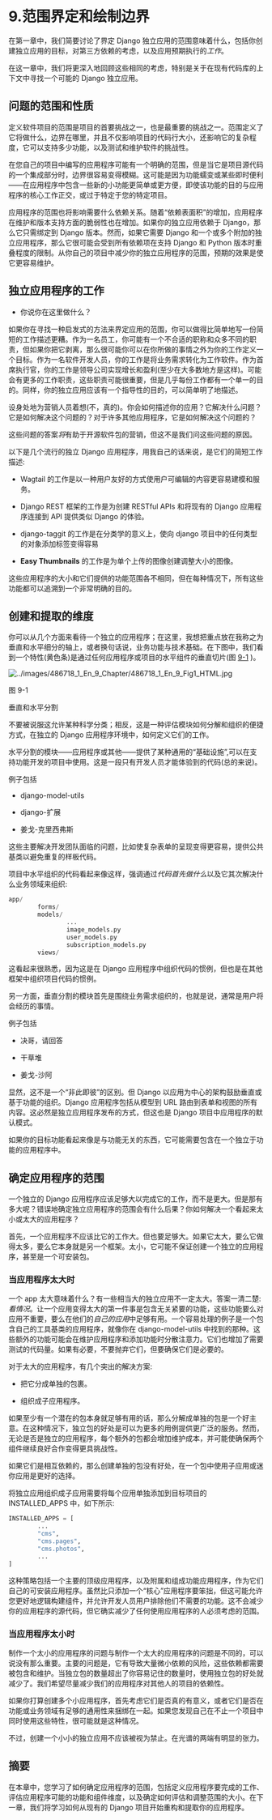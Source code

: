 # 9.范围界定和绘制边界

在第一章中，我们简要讨论了界定 Django 独立应用的范围意味着什么，包括你创建独立应用的目标，对第三方依赖的考虑，以及应用预期执行的*工作*。

在这一章中，我们将更深入地回顾这些相同的考虑，特别是关于在现有代码库的上下文中寻找一个可能的 Django 独立应用。

## 问题的范围和性质

定义软件项目的范围是项目的首要挑战之一，也是最重要的挑战之一。范围定义了它将做什么，边界在哪里，并且不仅影响项目的代码行大小，还影响它的复杂程度，它可以支持多少功能，以及测试和维护软件的挑战性。

在您自己的项目中编写的应用程序可能有一个明确的范围，但是当它是项目源代码的一个集成部分时，边界很容易变得模糊。这可能是因为功能蠕变或某些即时便利——在应用程序中包含一些新的小功能更简单或更方便，即使该功能的目的与应用程序的核心工作正交，或过于特定于您的特定项目。

应用程序的范围也将影响需要什么依赖关系。随着“依赖表面积”的增加，应用程序在维护和版本支持方面的脆弱性也在增加。如果你的独立应用依赖于 Django，那么它只需绑定到 Django 版本。然而，如果它需要 Django 和一个或多个附加的独立应用程序，那么它很可能会受到所有依赖项在支持 Django 和 Python 版本时重叠程度的限制。从你自己的项目中减少你的独立应用程序的范围，预期的效果是使它更容易维护。

## 独立应用程序的工作

*   你说你在这里做什么？

如果你在寻找一种启发式的方法来界定应用的范围，你可以做得比简单地写一份简短的工作描述更糟。作为一名员工，你可能有一个不合适的职称和众多不同的职责，但如果你把它剥离，那么很可能你可以在你所做的事情之外为你的工作定义一个目标。作为一名软件开发人员，你的工作是将业务需求转化为工作软件。作为首席执行官，你的工作是领导公司实现增长和盈利(至少在大多数地方是这样)。可能会有更多的工作职责，这些职责可能很重要，但是几乎每份工作都有一个单一的目的。同样，你的独立应用应该有一个指导性的目的，可以简单明了地描述。

设身处地为营销人员着想(不，真的)。你会如何描述你的应用？它解决什么问题？它是如何解决这个问题的？对于许多其他应用程序，它是如何解决这个问题的？

这些问题的答案*将*有助于开源软件包的营销，但这不是我们问这些问题的原因。

以下是几个流行的独立 Django 应用程序，用我自己的话来说，是它们的简短工作描述:

*   Wagtail 的工作是以一种用户友好的方式使用户可编辑的内容更容易建模和服务。

*   Django REST 框架的工作是为创建 RESTful APIs 和将现有的 Django 应用程序连接到 API 提供类似 Django 的体验。

*   django-taggit 的工作是在分类学的意义上，使向 django 项目中的任何类型的对象添加标签变得容易

*   **Easy Thumbnails** 的工作是为单个上传的图像创建调整大小的图像。

这些应用程序的大小和它们提供的功能范围各不相同，但在每种情况下，所有这些功能都可以追溯到一个非常明确的目的。

## 创建和提取的维度

你可以从几个方面来看待一个独立的应用程序；在这里，我想把重点放在我称之为垂直和水平细分的轴上，或者换句话说，业务功能与技术基础。在下图中，我们看到一个特性(黄色条)是通过任何应用程序或项目的水平组件的垂直切片(图 [9-1](#Fig1) )。

![../images/486718_1_En_9_Chapter/486718_1_En_9_Fig1_HTML.jpg](../images/486718_1_En_9_Chapter/486718_1_En_9_Fig1_HTML.jpg)

图 9-1

垂直和水平分割

不要被说服这允许某种科学分类；相反，这是一种评估模块如何分解和组织的便捷方式，在独立的 Django 应用程序环境中，如何定义它们的工作。

水平分割的模块——应用程序或其他——提供了某种通用的“基础设施”,可以在支持功能开发的项目中使用。这是一段只有开发人员才能体验到的代码(总的来说)。

例子包括

*   django-model-utils

*   django-扩展

*   姜戈-克里西弗斯

这些主要解决开发团队面临的问题，比如使复杂表单的呈现变得更容易，提供公共基类以避免重复的样板代码。

项目中水平组织的代码看起来像这样，强调通过*代码首先做什么*以及它其次解决什么业务领域来组织:

```py
app/
        forms/
        models/
                ...
                image_models.py
                user_models.py
                subscription_models.py
        views/

```

这看起来很熟悉，因为这是在 Django 应用程序中组织代码的惯例，但也是在其他框架中组织项目代码的惯例。

另一方面，垂直分割的模块首先是围绕业务需求组织的，也就是说，通常是用户将会经历的事情。

例子包括

*   决哥，请回答

*   干草堆

*   姜戈-沙阿

显然，这不是一个“非此即彼”的区别。但 Django 以应用为中心的架构鼓励垂直或基于功能的组织。Django 应用程序包括从模型到 URL 路由到表单和视图的所有内容。这必然是独立应用程序发布的方式，但这也是 Django 项目中应用程序的默认模式。

如果你的目标功能看起来像是与功能无关的东西，它可能需要包含在一个独立于功能的应用程序中。

## 确定应用程序的范围

一个独立的 Django 应用程序应该足够大以完成它的工作，而不是更大。但是那有多大呢？错误地确定独立应用程序的范围会有什么后果？你如何解决一个看起来太小或太大的应用程序？

首先，一个应用程序不应该比它的工作大。但也要足够大。如果它太大，要么它做得太多，要么它本身就是另一个框架。太小，它可能不保证创建一个独立的应用程序，甚至是一个可安装包。

### 当应用程序太大时

一个 app 太大意味着什么？有一些相当大的独立应用不一定太大。答案一清二楚:*看情况*。让一个应用变得太大的第一件事是包含无关紧要的功能，这些功能要么对应用不重要，要么在他们的*自己的应用*中足够有用。一个容易处理的例子是一个包含自己的工具基类的应用程序，就像你在 django-model-utils 中找到的那种。这些额外的功能可能会在维护应用程序和添加功能时分散注意力。它们也增加了需要测试的代码量。如果有必要，不要抛弃它们，但要确保它们是必要的。

对于太大的应用程序，有几个突出的解决方案:

*   把它分成单独的包裹。

*   组织成子应用程序。

如果至少有一个潜在的包本身就足够有用的话，那么分解成单独的包是一个好主意。在这种情况下，独立包的好处是可以为更多的用例提供更广泛的服务。然而，无论是否是独立的应用程序，每个额外的包都会增加维护成本，并可能使确保两个组件继续良好合作变得更具挑战性。

如果它们是相互依赖的，那么创建单独的包没有好处，在一个包中使用子应用或迷你应用是更好的选择。

将独立应用组织成子应用需要将每个应用单独添加到目标项目的 INSTALLED_APPS 中，如下所示:

```py
INSTALLED_APPS = [
        ...
        "cms",
        "cms.pages",
        "cms.photos",
        ...
]

```

这种策略包括一个主要的顶级应用程序，以及附属和组成功能应用程序，作为它们自己的可安装应用程序。虽然比只添加一个“核心”应用程序要笨拙，但这可能允许您更好地逻辑构建组件，并允许开发人员用户排除他们不需要的功能。这不会减少你的应用程序的源代码，但它确实减少了任何使用应用程序的人必须考虑的范围。

### 当应用程序太小时

制作一个太小的应用程序的问题与制作一个太大的应用程序的问题是不同的，可以说没有那么重要。主要的问题是，它有导致大量微小依赖的风险，这些依赖都需要被包含和维护。当独立包的数量超出了你容易记住的数量时，使用独立包的好处就减少了。我们希望尽量减少我们的应用程序对其他人的项目的依赖性。

如果你打算创建多个小应用程序，首先考虑它们是否真的有意义，或者它们是否在功能或业务领域有足够的通用性来捆绑在一起。如果您发现自己在不止一个项目中同时使用这些特性，很可能就是这种情况。

不过，创建一个小小的独立应用不应该被视为禁止。在光谱的两端有明显的张力。

## 摘要

在本章中，您学习了如何确定应用程序的范围，包括定义应用程序要完成的工作、评估应用程序可能的功能和组件维度，以及确定如何评估和调整范围的大小。在下一章，我们将学习如何从现有的 Django 项目开始重构和提取你的应用程序。